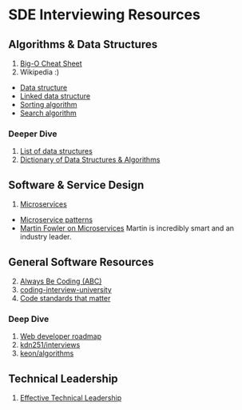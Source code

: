 # SDE Interviewing Resources

## Algorithms & Data Structures

1. [Big-O Cheat Sheet](http://bigocheatsheet.com/)
2. Wikipedia :)
  * [Data structure](https://en.wikipedia.org/wiki/Data_structure)
  * [Linked data structure](https://en.wikipedia.org/wiki/Linked_data_structure)
  * [Sorting algorithm](https://en.wikipedia.org/wiki/Sorting_algorithm)
  * [Search algorithm](https://en.wikipedia.org/wiki/Search_algorithm)

### Deeper Dive

1. [List of data structures](https://en.wikipedia.org/wiki/List_of_data_structures)
1. [Dictionary of Data Structures & Algorithms](https://xlinux.nist.gov/dads/)


## Software & Service Design

1. [Microservices](https://en.wikipedia.org/wiki/Microservices)
  * [Microservice patterns](http://microservices.io/patterns/microservices.html)
  * [Martin Fowler on Microservices](https://martinfowler.com/articles/microservices.html) Martin is incredibly smart and an industry leader.

## General Software Resources

2. [Always Be Coding (ABC)](https://medium.com/always-be-coding/abc-always-be-coding-d5f8051afce2)
3. [coding-interview-university](https://github.com/jwasham/coding-interview-university#table-of-contents)
1. [Code standards that matter](https://medium.com/wunderlist-engineering/code-standards-that-matter-c4961473aad0)

### Deep Dive

1. [Web developer roadmap](https://github.com/kamranahmedse/developer-roadmap)
1. [kdn251/interviews](https://github.com/kdn251/interviews#table-of-contents)
1. [keon/algorithms](https://github.com/keon/algorithms#pythonic-data-structures-and-algorithms)

## Technical Leadership

1. [Effective Technical Leadership](https://medium.com/always-be-coding/effective-technical-leadership-b193a544e771)
